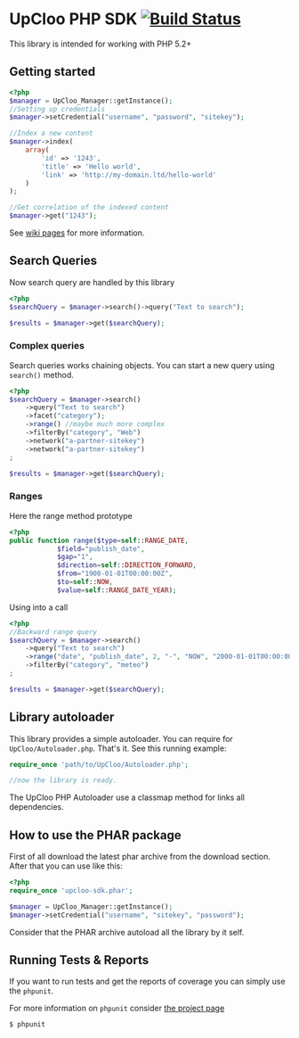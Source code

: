 # UpCloo PHP SDK [![Build Status](https://secure.travis-ci.org/wdalmut/upcloo-php-sdk.png)](http://travis-ci.org/wdalmut/upcloo-php-sdk?branch=master)

This library is intended for working with PHP 5.2+

## Getting started

```php
<?php
$manager = UpCloo_Manager::getInstance();
//Setting up credentials
$manager->setCredential("username", "password", "sitekey");

//Index a new content
$manager->index(
    array(
        'id' => '1243',
        'title' => 'Hello world',
        'link' => 'http://my-domain.ltd/hello-world'
    )
);

//Get correlation of the indexed content
$manager->get("1243");
```

See [wiki pages](upcloo-php-sdk/wiki) for more information.

## Search Queries

Now search query are handled by this library 

```php
<?php
$searchQuery = $manager->search()->query("Text to search");

$results = $manager->get($searchQuery);
```

### Complex queries

Search queries works chaining objects. You can start a new query
using ```search()``` method.

```php
<?php
$searchQuery = $manager->search()
    ->query("Text to search")
    ->facet("category");
    ->range() //maybe much more complex
    ->filterBy("category", "Web")
    ->network("a-partner-sitekey")
    ->network("a-partner-sitekey")
;

$results = $manager->get($searchQuery);
```

### Ranges 

Here the range method prototype

```php
<?php
public function range($type=self::RANGE_DATE, 
            $field="publish_date", 
            $gap="1", 
            $direction=self::DIRECTION_FORWARD, 
            $from="1900-01-01T00:00:00Z", 
            $to=self::NOW, 
            $value=self::RANGE_DATE_YEAR);
```

Using into a call

```php
<?php
//Backward range query
$searchQuery = $manager->search()
    ->query("Text to search")
    ->range("date", "publish_date", 2, "-", "NOW", "2000-01-01T00:00:00Z")
    ->filterBy("category", "meteo")
;

$results = $manager->get($searchQuery);
```

## Library autoloader

This library provides a simple autoloader. You can 
require for ```UpCloo/Autoloader.php```. That's it. See this
running example:

```php
require_once 'path/to/UpCloo/Autoloader.php';

//now the library is ready.
```

The UpCloo PHP Autoloader use a classmap method for links all
dependencies.

## How to use the PHAR package

First of all download the latest phar archive from the download section.
After that you can use like this:

```php
<?php 
require_once 'upcloo-sdk.phar';

$manager = UpCloo_Manager::getInstance();
$manager->setCredential("username", "sitekey", "password");

```

Consider that the PHAR archive autoload all the library by it self.

## Running Tests & Reports

If you want to run tests and get the reports of coverage you can
simply use the ```phpunit```.

For more information on ```phpunit``` consider 
[the project page](http://www.phpunit.de/manual/current/en/) 

```
$ phpunit
```

